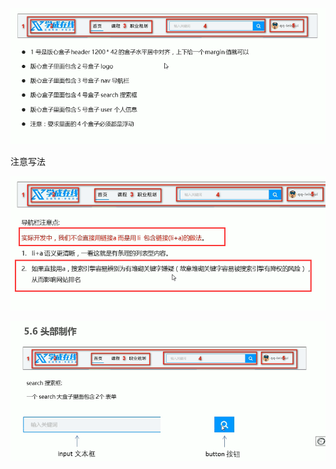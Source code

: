 ![image-20220624105756587](img/案例说明书/image-20220624105756587.png)

注意写法



![image-20220624113526720](img/案例说明书/image-20220624113526720.png)

![image-20220624151007868](img/案例说明书/image-20220624151007868.png)